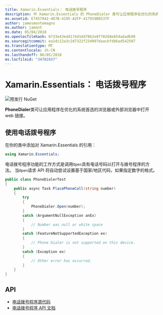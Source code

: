 ```yaml
---
title: Xamarin.Essentials： 电话拨号程序
description: 中 Xamarin.Essentials 的 PhoneDialer 类可让应用程序在优化的系统首选的浏览器或外部浏览器中打开 web 链接。
ms.assetid: E7457942-4D7B-4195-A2FF-417919B9537F
author: jamesmontemagno
ms.author: jamont
ms.date: 05/04/2018
ms.openlocfilehash: 6733e43ed4174d1dd78b2e8f70268eb54adadb98
ms.sourcegitcommit: ea1dc12a3c2d7322f234997daacbfdb6ad542507
ms.translationtype: MT
ms.contentlocale: zh-CN
ms.lasthandoff: 06/05/2018
ms.locfileid: "34782837"
---
```

# <a name="xamarinessentials-phone-dialer"></a>Xamarin.Essentials： 电话拨号程序

![预发行 NuGet](~/media/shared/pre-release.png)

**PhoneDialer**类可让应用程序在优化的系统首选的浏览器或外部浏览器中打开 web 链接。

## <a name="using-phone-dialer"></a>使用电话拨号程序

在你的类中添加对 Xamarin.Essentials 的引用：

```csharp
using Xamarin.Essentials;
```

电话拨号程序功能的工作方式是调用`Open`具有电话号码以打开与拨号程序的方法。 当`Open`请求 API 将自动尝试设置基于国家/地区代码，如果指定数字的格式。

```csharp
public class PhoneDialerTest
{
    public async Task PlacePhoneCall(string number)
    {
        try
        {
            PhoneDialer.Open(number);
        }
        catch (ArgumentNullException anEx)
        {
            // Number was null or white space
        }
        catch (FeatureNotSupportedException ex)
        {
            // Phone Dialer is not supported on this device.
        }
        catch (Exception ex)
        {
            // Other error has occurred.
        }
    }
}
```

## <a name="api"></a>API

- [电话拨号程序源代码](https://github.com/xamarin/Essentials/tree/master/Xamarin.Essentials/PhoneDialer)
- [电话拨号程序 API 文档](xref:Xamarin.Essentials.PhoneDialer)
